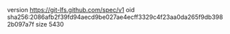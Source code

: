 version https://git-lfs.github.com/spec/v1
oid sha256:2086afb2f39fd94aecd9be027ae4ecff3329c4f23aa0da265f9db3982b097a7f
size 5430
